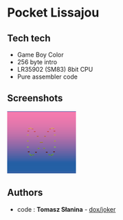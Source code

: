 # Pocket Lissajou

## Tech tech
* Game Boy Color
* 256 byte intro
* LR35902 (SM83) 8bit CPU 
* Pure assembler code
## Screenshots
![Screenshot](pl.png)
## Authors
* code : **Tomasz Słanina** - [dox/joker](https://github.com/tslanina)

